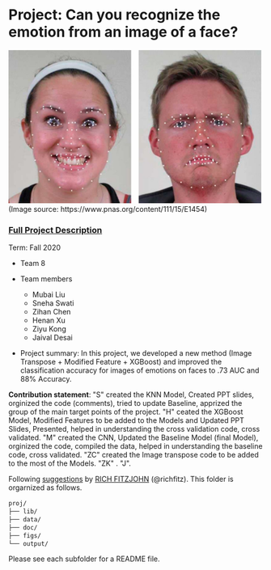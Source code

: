 # Project: Can you recognize the emotion from an image of a face? 
<img src="figs/CE.jpg" alt="Compound Emotions" width="500"/>
(Image source: https://www.pnas.org/content/111/15/E1454)

### [Full Project Description](doc/project3_desc.md)

Term: Fall 2020

+ Team 8
+ Team members
	+ Mubai Liu
	+ Sneha Swati
	+ Zihan Chen
	+ Henan Xu
	+ Ziyu Kong
	+ Jaival Desai

+ Project summary: In this project, we developed a new method (Image Transpose + Modified Feature + XGBoost) and improved the classification accuracy for images of emotions on faces to .73 AUC and 88% Accuracy. 

	
**Contribution statement**: "S" created the KNN Model, Created PPT slides, orginized the code (comments), tried to update Baseline, apprized the group of the main target points of the project. "H" ceated the XGBoost Model, Modified Features to be added to the Models and Updated PPT Slides, Presented, helped in understanding the cross validation code, cross validated. "M" created the CNN, Updated the Baseline Model (final Model), orginized the code, compiled the data, helped in understanding the baseline code, cross validated. "ZC" created the Image transpose code to be added to the most of the Models. "ZK" . "J". 

Following [suggestions](http://nicercode.github.io/blog/2013-04-05-projects/) by [RICH FITZJOHN](http://nicercode.github.io/about/#Team) (@richfitz). This folder is orgarnized as follows.

```
proj/
├── lib/
├── data/
├── doc/
├── figs/
└── output/
```

Please see each subfolder for a README file.
